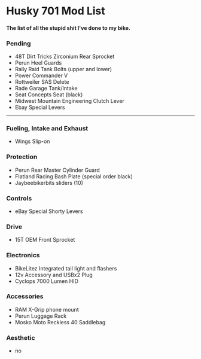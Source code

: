 # Husky 701 Mod List
#### The list of all the stupid shit I've done to my bike.

### Pending
* 48T Dirt Tricks Zirconium Rear Sprocket
* Perun Heel Guards
* Rally Raid Tank Bolts (upper and lower)
* Power Commander V
* Rottweiler SAS Delete
* Rade Garage Tank/Intake
* Seat Concepts Seat (black)
* Midwest Mountain Engineering Clutch Lever
* Ebay Special Levers

--------------------------

### Fueling, Intake and Exhaust
* Wings Slip-on

### Protection
* Perun Rear Master Cylinder Guard
* Flatland Racing Bash Plate (special order black)
* Jaybeebikerbits sliders (10)

### Controls
* eBay Special Shorty Levers

### Drive
* 15T OEM Front Sprocket

### Electronics
* BikeLitez Integrated tail light and flashers
* 12v Accessory and USBx2 Plug
* Cyclops 7000 Lumen HID

### Accessories
* RAM X-Grip phone mount
* Perun Luggage Rack
* Mosko Moto Reckless 40 Saddlebag

### Aesthetic
* no
